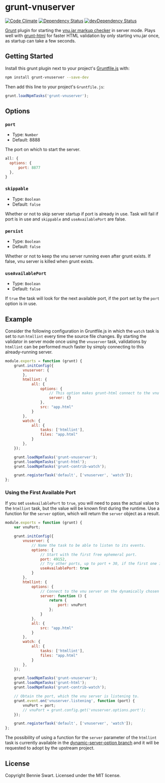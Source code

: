 # grunt-vnuserver

[![Code Climate](https://img.shields.io/codeclimate/github/bennieswart/grunt-vnuserver.svg)](https://codeclimate.com/github/bennieswart/grunt-vnuserver)
[![Dependency Status](https://img.shields.io/david/bennieswart/grunt-vnuserver.svg)](https://david-dm.org/bennieswart/grunt-vnuserver)
[![devDependency Status](https://img.shields.io/david/dev/bennieswart/grunt-vnuserver.svg)](https://david-dm.org/bennieswart/grunt-vnuserver#info=devDependencies)

[Grunt][grunt] plugin for starting the [vnu.jar markup checker][vnujar] in server mode.
Plays well with [grunt-html][grunt-html] for faster HTML validation by only starting vnu.jar once, as startup can take a few seconds.

## Getting Started

Install this grunt plugin next to your project's [Gruntfile.js][getting_started] with:

```bash
npm install grunt-vnuserver --save-dev
```

Then add this line to your project's `Gruntfile.js`:

```js
grunt.loadNpmTasks('grunt-vnuserver');
```

## Options

### `port`

* Type: `Number`
* Default: 8888

The port on which to start the server.

```js
all: {
  options: {
      port: 8877
  },
}
```

### `skippable`

* Type: `Boolean`
* Default: `false`

Whether or not to skip server startup if port is already in use.
Task will fail if port is in use and `skippable` and `useAvailablePort` are false.

### `persist`

* Type: `Boolean`
* Default: `false`

Whether or not to keep the vnu server running even after grunt exists.
If false, vnu server is killed when grunt exists.

### `useAvailablePort`

* Type: `Boolean`
* Default: `false`

If `true` the task will look for the next available port, if the port
set by the `port` option is in use.

## Example

Consider the following configuration in Gruntfile.js in which the `watch` task is set to run `htmllint` every time the source file changes.
By starting the validator in server mode once using the `vnuserver` task, validations by `htmllint` can be performed much faster by simply connecting to this already-running server.

```js
module.exports = function (grunt) {
    grunt.initConfig({
        vnuserver: {
        },
        htmllint: {
            all: {
                options: {
                    // This option makes grunt-html connect to the vnu server instance.
                    server: {}
                },
                src: "app.html"
            }
        },
        watch: {
            all: {
                tasks: ['htmllint'],
                files: "app.html"
            }
        },
    });

    grunt.loadNpmTasks('grunt-vnuserver');
    grunt.loadNpmTasks('grunt-html');
    grunt.loadNpmTasks('grunt-contrib-watch');

    grunt.registerTask('default', ['vnuserver', 'watch']);
};
```

### Using the First Available Port

If you set `useAvailablePort` to `true`, you will need to pass the actual value to the `htmllint`
task, but the value will be known first during the runtime. Use a function for the `server`
option, which will return the `server` object as a result.

```js
module.exports = function (grunt) {
    var vnuPort;

    grunt.initConfig({
        vnuserver: {
            // Name the task to be able to listen to its events.
            options: {
                // Start with the first free ephemeral port.
                port: 49152,
                // Try other ports, up to port + 30, if the first one is not free.
                useAvailablePort: true
            }
        },
        htmllint: {
            options: {
                // Connect to the vnu server on the dynamically chosen  port.
                server: function () {
                    return {
                        port: vnuPort
                    };
                }
            },
            all: {
                src: "app.html"
            }
        },
        watch: {
            all: {
                tasks: ['htmllint'],
                files: "app.html"
            }
        },
    });

    grunt.loadNpmTasks('grunt-vnuserver');
    grunt.loadNpmTasks('grunt-html');
    grunt.loadNpmTasks('grunt-contrib-watch');

    // Obtain the port, which the vnu server is listening to.
    grunt.event.on('vnuserver.listening', function (port) {
        vnuPort = port;
        // vnuPort = grunt.config.get('vnuserver.options.port');
    });

    grunt.registerTask('default', ['vnuserver', 'watch']);
};
```

The possibility of using a function for the `server` parameter of the `htmllint` task is currently available in the [dynamic-server-option branch](https://github.com/prantlf/grunt-html/tree/dynamic-server-option) and it will be requested to adopt by the upstream project.

## License

Copyright Bennie Swart.
Licensed under the MIT license.

[grunt]: http://gruntjs.com/
[grunt-html]: https://github.com/jzaefferer/grunt-html
[getting_started]: http://gruntjs.com/getting-started
[vnujar]: https://validator.github.io/validator/
[dynamic-server-option branch]: https://github.com/prantlf/grunt-html/tree/dynamic-server-option
